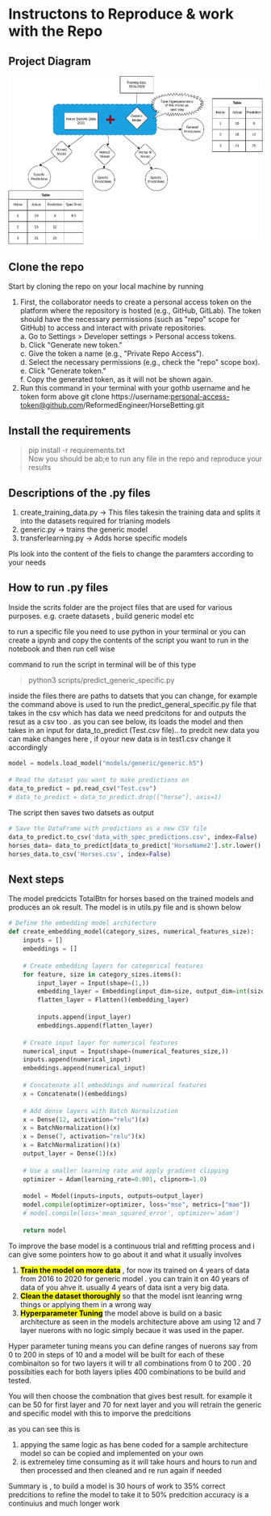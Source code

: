 # Instructons to Reproduce & work with the Repo

## Project Diagram 
![](process.png)

## Clone the repo
Start by cloning the repo on your local machine by running
1. First, the collaborator needs to create a personal access token on the platform where the repository is hosted (e.g., GitHub, GitLab). The token should have the necessary permissions (such as "repo" scope for GitHub) to access and interact with private repositories.  
    a. Go to Settings > Developer settings > Personal access tokens.  
    b. Click "Generate new token."  
    c. Give the token a name (e.g., "Private Repo Access").  
    d. Select the necessary permissions (e.g., check the "repo" scope box).  
    e. Click "Generate token."  
    f. Copy the generated token, as it will not be shown again.
2. Run this command in your terminal with your gothb username and he token form above git clone https://username:personal-access-token@github.com/ReformedEngineer/HorseBetting.git 

## Install the requirements

> pip install -r requirements.txt  
Now you should be ab;e to run any file in the repo and reproduce your results 

## Descriptions of the .py files 

1. create_training_data.py -> This files takesin the training data and splits it into the datasets required for trianing models  
2. generic.py -> trains the generic model 
3. transferlearning.py -> Adds horse specific models 

Pls look into the content of the fiels to change the paramters according to your needs

## How to run .py files

Inside the scrits folder are the project files that are used for various purposes. e.g. craete datasets , build generic model etc

to run a specific file you need to use python in your terminal or you can create a ipynb and copy the contents of the script you want to run in the notebook and then run cell wise 

command to run the script in terminal will be of this type 
> python3 scripts/predict_generic_specific.py  

inside the files there are paths to datsets that you can change, for example the command above is used to run the predict_general_specific.py file that takes in the csv which has data we need predcitons for and outputs the resut as a csv too . as you can see below, its loads the model and then takes in an input for data_to_predict (Test.csv file).. to predcit new data you can make changes here , if oyour new data is in test1.csv change it accordingly  

```python
model = models.load_model("models/generic/generic.h5")

# Read the dataset you want to make predictions on
data_to_predict = pd.read_csv("Test.csv")
# data_to_predict = data_to_predict.drop(["horse"], axis=1)
```

The script then saves two datsets as output 
```python
# Save the DataFrame with predictions as a new CSV file
data_to_predict.to_csv('data_with_spec_predictions.csv', index=False)
horses_data= data_to_predict[data_to_predict['HorseName2'].str.lower().isin(specific_horses)]
horses_data.to_csv('Horses.csv', index=False)
```
## Next steps
The model predcicts TotalBtn for horses based on the trained models and produces an ok result. The model is in utils.py file and is shown below 

```python
# Define the embedding model architecture
def create_embedding_model(category_sizes, numerical_features_size):
    inputs = []
    embeddings = []

    # Create embedding layers for categorical features
    for feature, size in category_sizes.items():
        input_layer = Input(shape=(1,))
        embedding_layer = Embedding(input_dim=size, output_dim=int(size ** 0.5))(input_layer)
        flatten_layer = Flatten()(embedding_layer)

        inputs.append(input_layer)
        embeddings.append(flatten_layer)

    # Create input layer for numerical features
    numerical_input = Input(shape=(numerical_features_size,))
    inputs.append(numerical_input)
    embeddings.append(numerical_input)

    # Concatenate all embeddings and numerical features
    x = Concatenate()(embeddings)

    # Add dense layers with Batch Normalization
    x = Dense(12, activation="relu")(x)
    x = BatchNormalization()(x)
    x = Dense(7, activation="relu")(x)
    x = BatchNormalization()(x)
    output_layer = Dense(1)(x)

    # Use a smaller learning rate and apply gradient clipping
    optimizer = Adam(learning_rate=0.001, clipnorm=1.0)

    model = Model(inputs=inputs, outputs=output_layer)
    model.compile(optimizer=optimizer, loss="mse", metrics=["mae"])
    # model.compile(loss='mean_squared_error', optimizer='adam')

    return model
```
To improve the base model is a continuous trial and refitting process and i can give some pointers how to go about it and what it usually involves 

1. **<mark>Train the model on more data<mark>** , for now its trained on 4 years of data from 2016 to 2020 for generic model . you can train it on 40 years of data of you ahve it. usually 4 years of data isnt a very big data.
2.  **<mark>Clean the dataset thoroughly<mark>** so that the model isnt leanring wrng things or applying them in a wrong way 
3.  **<mark>Hyperparameter Tuning<mark>** the model above is build on a basic architecture as seen in the models architecture above am using 12 and 7 layer nuerons with no logic simply becaue it was used in the paper. 

Hyper parameter tuning means you can define ranges of nuerons say from 0 to 200 in steps of 10 and a model will be built for each of these combinaiton so for two layers it will tr all combinations from 0 to 200 . 20 possibities each for both layers iplies 400 combinations to be build and tested.

You will then choose the combnation that gives best result. for example it can be 50 for first layer and 70 for next layer and you will retrain the generic and specific model with this to imporve the predcitions 

as you can see this is
1. appying the same logic as has bene coded for a sample architecture model so can be copied and implemented on your own
2. is extremeley time consuming as it will take hours and hours to run and then processed and then cleaned and re run again if needed

Summary is , to build a model is 30 hours of work to 35% correct predcitions to refine the model to take it to 50% predcition accuracy is a continuius and much longer work  